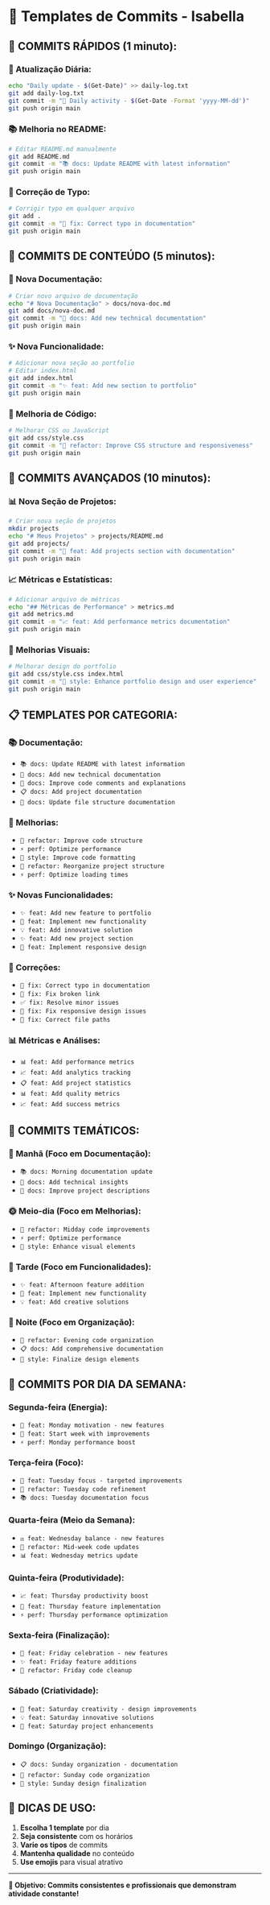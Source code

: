 # 📝 Templates de Commits - Isabella

## 🚀 **COMMITS RÁPIDOS (1 minuto):**

### **📅 Atualização Diária:**
```bash
echo "Daily update - $(Get-Date)" >> daily-log.txt
git add daily-log.txt
git commit -m "📅 Daily activity - $(Get-Date -Format 'yyyy-MM-dd')"
git push origin main
```

### **📚 Melhoria no README:**
```bash
# Editar README.md manualmente
git add README.md
git commit -m "📚 docs: Update README with latest information"
git push origin main
```

### **🔧 Correção de Typo:**
```bash
# Corrigir typo em qualquer arquivo
git add .
git commit -m "🐛 fix: Correct typo in documentation"
git push origin main
```

## 🎯 **COMMITS DE CONTEÚDO (5 minutos):**

### **📖 Nova Documentação:**
```bash
# Criar novo arquivo de documentação
echo "# Nova Documentação" > docs/nova-doc.md
git add docs/nova-doc.md
git commit -m "📖 docs: Add new technical documentation"
git push origin main
```

### **✨ Nova Funcionalidade:**
```bash
# Adicionar nova seção ao portfolio
# Editar index.html
git add index.html
git commit -m "✨ feat: Add new section to portfolio"
git push origin main
```

### **🔧 Melhoria de Código:**
```bash
# Melhorar CSS ou JavaScript
git add css/style.css
git commit -m "🔧 refactor: Improve CSS structure and responsiveness"
git push origin main
```

## 🚀 **COMMITS AVANÇADOS (10 minutos):**

### **📊 Nova Seção de Projetos:**
```bash
# Criar nova seção de projetos
mkdir projects
echo "# Meus Projetos" > projects/README.md
git add projects/
git commit -m "🚀 feat: Add projects section with documentation"
git push origin main
```

### **📈 Métricas e Estatísticas:**
```bash
# Adicionar arquivo de métricas
echo "## Métricas de Performance" > metrics.md
git add metrics.md
git commit -m "📈 feat: Add performance metrics documentation"
git push origin main
```

### **🎨 Melhorias Visuais:**
```bash
# Melhorar design do portfolio
git add css/style.css index.html
git commit -m "🎨 style: Enhance portfolio design and user experience"
git push origin main
```

## 📋 **TEMPLATES POR CATEGORIA:**

### **📚 Documentação:**
- `📚 docs: Update README with latest information`
- `📖 docs: Add new technical documentation`
- `📝 docs: Improve code comments and explanations`
- `📋 docs: Add project documentation`
- `📄 docs: Update file structure documentation`

### **🔧 Melhorias:**
- `🔧 refactor: Improve code structure`
- `⚡ perf: Optimize performance`
- `🎨 style: Improve code formatting`
- `🔧 refactor: Reorganize project structure`
- `⚡ perf: Optimize loading times`

### **✨ Novas Funcionalidades:**
- `✨ feat: Add new feature to portfolio`
- `🚀 feat: Implement new functionality`
- `💡 feat: Add innovative solution`
- `✨ feat: Add new project section`
- `🚀 feat: Implement responsive design`

### **🐛 Correções:**
- `🐛 fix: Correct typo in documentation`
- `🔧 fix: Fix broken link`
- `✅ fix: Resolve minor issues`
- `🐛 fix: Fix responsive design issues`
- `🔧 fix: Correct file paths`

### **📊 Métricas e Análises:**
- `📊 feat: Add performance metrics`
- `📈 feat: Add analytics tracking`
- `📋 feat: Add project statistics`
- `📊 feat: Add quality metrics`
- `📈 feat: Add success metrics`

## 🎯 **COMMITS TEMÁTICOS:**

### **🌅 Manhã (Foco em Documentação):**
- `📚 docs: Morning documentation update`
- `📖 docs: Add technical insights`
- `📝 docs: Improve project descriptions`

### **🌞 Meio-dia (Foco em Melhorias):**
- `🔧 refactor: Midday code improvements`
- `⚡ perf: Optimize performance`
- `🎨 style: Enhance visual elements`

### **🌆 Tarde (Foco em Funcionalidades):**
- `✨ feat: Afternoon feature addition`
- `🚀 feat: Implement new functionality`
- `💡 feat: Add creative solutions`

### **🌙 Noite (Foco em Organização):**
- `🔧 refactor: Evening code organization`
- `📋 docs: Add comprehensive documentation`
- `🎨 style: Finalize design elements`

## 📅 **COMMITS POR DIA DA SEMANA:**

### **Segunda-feira (Energia):**
- `🚀 feat: Monday motivation - new features`
- `💪 feat: Start week with improvements`
- `⚡ perf: Monday performance boost`

### **Terça-feira (Foco):**
- `🎯 feat: Tuesday focus - targeted improvements`
- `🔧 refactor: Tuesday code refinement`
- `📚 docs: Tuesday documentation focus`

### **Quarta-feira (Meio da Semana):**
- `⚖️ feat: Wednesday balance - new features`
- `🔄 refactor: Mid-week code updates`
- `📊 feat: Wednesday metrics update`

### **Quinta-feira (Produtividade):**
- `📈 feat: Thursday productivity boost`
- `🚀 feat: Thursday feature implementation`
- `⚡ perf: Thursday performance optimization`

### **Sexta-feira (Finalização):**
- `🎉 feat: Friday celebration - new features`
- `✨ feat: Friday feature additions`
- `🔧 refactor: Friday code cleanup`

### **Sábado (Criatividade):**
- `🎨 feat: Saturday creativity - design improvements`
- `💡 feat: Saturday innovative solutions`
- `🚀 feat: Saturday project enhancements`

### **Domingo (Organização):**
- `📋 docs: Sunday organization - documentation`
- `🔧 refactor: Sunday code organization`
- `🎨 style: Sunday design finalization`

## 🎯 **DICAS DE USO:**

1. **Escolha 1 template** por dia
2. **Seja consistente** com os horários
3. **Varie os tipos** de commits
4. **Mantenha qualidade** no conteúdo
5. **Use emojis** para visual atrativo

---

**🚀 Objetivo: Commits consistentes e profissionais que demonstram atividade constante!**
